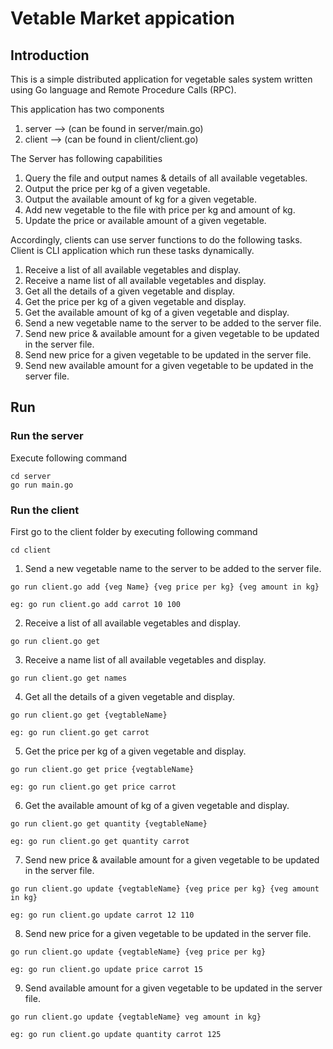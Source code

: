 # Vetable Market appication

## Introduction
This is a simple distributed application for vegetable sales system written using Go language and Remote Procedure Calls (RPC). 

This application has two components
 1. server --> (can be found in server/main.go)
 2. client --> (can be found in client/client.go)


The Server has following capabilities

1. Query the file and output names & details of all available vegetables.
2. Output the price per kg of a given vegetable.
3. Output the available amount of kg for a given vegetable.
4. Add new vegetable to the file with price per kg and amount of kg.
5. Update the price or available amount of a given vegetable.

Accordingly, clients can use server functions to do the following tasks. Client is CLI application which run these tasks dynamically.
1. Receive a list of all available vegetables and display.
2. Receive a name list of all available vegetables and display.
3. Get all the details of a given vegetable and display.
4. Get the price per kg of a given vegetable and display.
5. Get the available amount of kg of a given vegetable and display.
6. Send a new vegetable name to the server to be added to the server file.
7. Send new price & available amount for a given vegetable to be updated in the server file.
8. Send new price for a given vegetable to be updated in the server file.
9. Send new available amount for a given vegetable to be updated in the server file.



## Run

### Run the server

Execute following command

```
cd server
go run main.go
```

### Run the client 

First go to the client folder by executing following command
```
cd client
```

1. Send a new vegetable name to the server to be added to the server file.
```
go run client.go add {veg Name} {veg price per kg} {veg amount in kg}
```
    eg: go run client.go add carrot 10 100

2. Receive a list of all available vegetables and display.
```
go run client.go get
```

3. Receive a name list of all available vegetables and display.
```
go run client.go get names
```
4. Get all the details of a given vegetable and display.
```
go run client.go get {vegtableName}
```
    eg: go run client.go get carrot

5. Get the price per kg of a given vegetable and display.

```
go run client.go get price {vegtableName}
```
    eg: go run client.go get price carrot

6. Get the available amount of kg of a given vegetable and display.

```
go run client.go get quantity {vegtableName}
```
    eg: go run client.go get quantity carrot

7. Send new price & available amount for a given vegetable to be updated in the server file.
```
go run client.go update {vegtableName} {veg price per kg} {veg amount in kg}
```
    eg: go run client.go update carrot 12 110

8. Send new price for a given vegetable to be updated in the server file.
```
go run client.go update {vegtableName} {veg price per kg}
```
    eg: go run client.go update price carrot 15 

9. Send available amount for a given vegetable to be updated in the server file.
```
go run client.go update {vegtableName} veg amount in kg}
```
    eg: go run client.go update quantity carrot 125 

